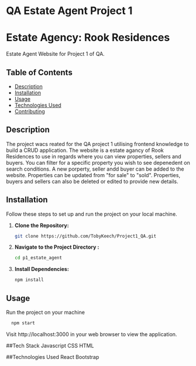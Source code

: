 # QA Estate Agent Project 1

# Estate Agency: Rook Residences

Estate Agent Website for Project 1 of QA.

## Table of Contents

- [Description](#description)
- [Installation](#installation)
- [Usage](#usage)
- [Technologies Used](#technologies-used)
- [Contributing](#contributing)

## Description

The project wacs reated for the QA project 1 utilising frontend knowledge to build a CRUD application. The website is a estate agancy of Rook Residences to use in regards  where you can view properties, sellers and buyers. You can filter for a specific property you wish to see depenedent on search conditions. A new porperty, seller andd buyer can be added to the website. Properties can be updated from "for sale" to "sold". Properties, buyers and sellers can also be deleted or edited to provide new details. 

## Installation

Follow these steps to set up and run the project on your local machine.

1. **Clone the Repository:**
   ```bash
   git clone https://github.com/TobyKeech/Project1_QA.git

2. **Navigate to the Project Directory :**
   ```bash
   cd p1_estate_agent
   
3. **Install Dependencies:**
   ```bash
   npm install

## Usage
Run the project on your machine
 ```bash
   npm start
```
Visit http://localhost:3000 in your web browser to view the application.

##Tech Stack
Javascript
CSS
HTML

##Technologies Used
React
Bootstrap


